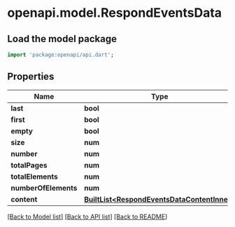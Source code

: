 # openapi.model.RespondEventsData

## Load the model package
```dart
import 'package:openapi/api.dart';
```

## Properties
Name | Type | Description | Notes
------------ | ------------- | ------------- | -------------
**last** | **bool** |  | [optional] 
**first** | **bool** |  | [optional] 
**empty** | **bool** |  | [optional] 
**size** | **num** |  | [optional] 
**number** | **num** |  | [optional] 
**totalPages** | **num** |  | [optional] 
**totalElements** | **num** |  | [optional] 
**numberOfElements** | **num** |  | [optional] 
**content** | [**BuiltList&lt;RespondEventsDataContentInner&gt;**](RespondEventsDataContentInner.md) |  | [optional] 

[[Back to Model list]](../README.md#documentation-for-models) [[Back to API list]](../README.md#documentation-for-api-endpoints) [[Back to README]](../README.md)


